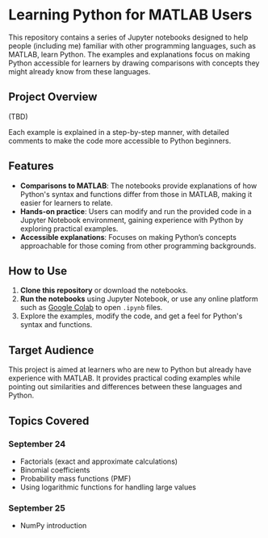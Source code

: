 # Learning Python for MATLAB Users

This repository contains a series of Jupyter notebooks designed to help people (including me) familiar with other programming languages, such as MATLAB, learn Python. The examples and explanations focus on making Python accessible for learners by drawing comparisons with concepts they might already know from these languages.

## Project Overview

(TBD)
  
Each example is explained in a step-by-step manner, with detailed comments to make the code more accessible to Python beginners.

## Features

- **Comparisons to MATLAB**: The notebooks provide explanations of how Python's syntax and functions differ from those in MATLAB, making it easier for learners to relate.
- **Hands-on practice**: Users can modify and run the provided code in a Jupyter Notebook environment, gaining experience with Python by exploring practical examples.
- **Accessible explanations**: Focuses on making Python’s concepts approachable for those coming from other programming backgrounds.

## How to Use

1. **Clone this repository** or download the notebooks.
2. **Run the notebooks** using Jupyter Notebook, or use any online platform such as [Google Colab](https://colab.research.google.com/) to open `.ipynb` files.
3. Explore the examples, modify the code, and get a feel for Python's syntax and functions.

## Target Audience

This project is aimed at learners who are new to Python but already have experience with MATLAB. It provides practical coding examples while pointing out similarities and differences between these languages and Python.

## Topics Covered 
### September 24
- Factorials (exact and approximate calculations)
- Binomial coefficients
- Probability mass functions (PMF)
- Using logarithmic functions for handling large values

### September 25
- NumPy introduction
